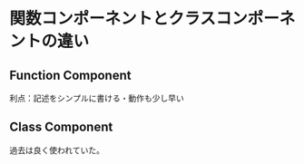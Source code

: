 # 関数コンポーネントとクラスコンポーネントの違い

## Function Component

利点：記述をシンプルに書ける・動作も少し早い

## Class Component

過去は良く使われていた。
